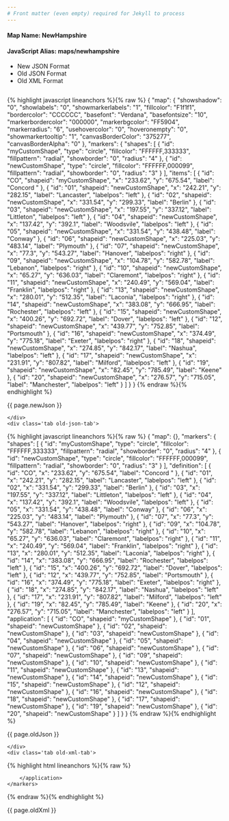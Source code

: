 ```yaml
---
# Front matter (even empty) required for Jekyll to process
---
```


#### Map Name: NewHampshire

#### JavaScript Alias: maps/newhampshire


<ul class='code-tabs'>
    <li class='active'>
        <a data-toggle='new-json'>New JSON Format</a>
    </li>
    <li>
        <a data-toggle='old-json'>Old JSON Format</a>
    </li>
    <li>
        <a data-toggle='old-xml'>Old XML Format</a>
    </li>
</ul>
<div class='tab-content'>
    <pre class='plain-code'></pre>
    <div class='tab new-json-tab active'>
{% highlight javascript lineanchors %}{% raw %}
{
    "map": {
        "showshadow": "0",
        "showlabels": "0",
        "showmarkerlabels": "1",
        "fillcolor": "F1f1f1",
        "bordercolor": "CCCCCC",
        "basefont": "Verdana",
        "basefontsize": "10",
        "markerbordercolor": "000000",
        "markerbgcolor": "FF5904",
        "markerradius": "6",
        "usehovercolor": "0",
        "hoveronempty": "0",
        "showmarkertooltip": "1",
        "canvasBorderColor": "375277",
        "canvasBorderAlpha": "0"
    },
    "markers": {
        "shapes": [
            {
                "id": "myCustomShape",
                "type": "circle",
                "fillcolor": "FFFFFF,333333",
                "fillpattern": "radial",
                "showborder": "0",
                "radius": "4"
            },
            {
                "id": "newCustomShape",
                "type": "circle",
                "fillcolor": "FFFFFF,000099",
                "fillpattern": "radial",
                "showborder": "0",
                "radius": "3"
            }
        ],
        "items": [
            {
                "id": "CO",
                "shapeid": "myCustomShape",
                "x": "233.62",
                "y": "675.54",
                "label": "Concord "
            },
            {
                "id": "01",
                "shapeid": "newCustomShape",
                "x": "242.21",
                "y": "282.15",
                "label": "Lancaster",
                "labelpos": "left"
            },
            {
                "id": "02",
                "shapeid": "newCustomShape",
                "x": "331.54",
                "y": "299.33",
                "label": "Berlin"
            },
            {
                "id": "03",
                "shapeid": "newCustomShape",
                "x": "197.55",
                "y": "337.12",
                "label": "Littleton",
                "labelpos": "left"
            },
            {
                "id": "04",
                "shapeid": "newCustomShape",
                "x": "137.42",
                "y": "392.1",
                "label": "Woodsvile",
                "labelpos": "left"
            },
            {
                "id": "05",
                "shapeid": "newCustomShape",
                "x": "331.54",
                "y": "438.48",
                "label": "Conway"
            },
            {
                "id": "06",
                "shapeid": "newCustomShape",
                "x": "225.03",
                "y": "483.14",
                "label": "Plymouth"
            },
            {
                "id": "07",
                "shapeid": "newCustomShape",
                "x": "77.3",
                "y": "543.27",
                "label": "Hanover",
                "labelpos": "right"
            },
            {
                "id": "09",
                "shapeid": "newCustomShape",
                "x": "104.78",
                "y": "582.78",
                "label": "Lebanon",
                "labelpos": "right"
            },
            {
                "id": "10",
                "shapeid": "newCustomShape",
                "x": "65.27",
                "y": "636.03",
                "label": "Claremont",
                "labelpos": "right"
            },
            {
                "id": "11",
                "shapeid": "newCustomShape",
                "x": "240.49",
                "y": "569.04",
                "label": "Franklin",
                "labelpos": "right"
            },
            {
                "id": "13",
                "shapeid": "newCustomShape",
                "x": "280.01",
                "y": "512.35",
                "label": "Laconia",
                "labelpos": "right"
            },
            {
                "id": "14",
                "shapeid": "newCustomShape",
                "x": "383.08",
                "y": "666.95",
                "label": "Rochester",
                "labelpos": "left"
            },
            {
                "id": "15",
                "shapeid": "newCustomShape",
                "x": "400.26",
                "y": "692.72",
                "label": "Dover",
                "labelpos": "left"
            },
            {
                "id": "12",
                "shapeid": "newCustomShape",
                "x": "439.77",
                "y": "752.85",
                "label": "Portsmouth"
            },
            {
                "id": "16",
                "shapeid": "newCustomShape",
                "x": "374.49",
                "y": "775.18",
                "label": "Exeter",
                "labelpos": "right"
            },
            {
                "id": "18",
                "shapeid": "newCustomShape",
                "x": "274.85",
                "y": "842.17",
                "label": "Nashua",
                "labelpos": "left"
            },
            {
                "id": "17",
                "shapeid": "newCustomShape",
                "x": "231.91",
                "y": "807.82",
                "label": "Milford",
                "labelpos": "left"
            },
            {
                "id": "19",
                "shapeid": "newCustomShape",
                "x": "82.45",
                "y": "785.49",
                "label": "Keene"
            },
            {
                "id": "20",
                "shapeid": "newCustomShape",
                "x": "276.57",
                "y": "715.05",
                "label": "Manchester",
                "labelpos": "left"
            }
        ]
    }
}
{% endraw %}{% endhighlight %}


<p class='text-success'>{{ page.newJson }}</p>

    </div>
    <div class='tab old-json-tab'>
{% highlight javascript lineanchors %}{% raw %}
{
    "map": {},
    "markers": {
        "shapes": [
            {
                "id": "myCustomShape",
                "type": "circle",
                "fillcolor": "FFFFFF,333333",
                "fillpattern": "radial",
                "showborder": "0",
                "radius": "4"
            },
            {
                "id": "newCustomShape",
                "type": "circle",
                "fillcolor": "FFFFFF,000099",
                "fillpattern": "radial",
                "showborder": "0",
                "radius": "3"
            }
        ],
        "definition": [
            {
                "id": "CO",
                "x": "233.62",
                "y": "675.54",
                "label": "Concord "
            },
            {
                "id": "01",
                "x": "242.21",
                "y": "282.15",
                "label": "Lancaster",
                "labelpos": "left"
            },
            {
                "id": "02",
                "x": "331.54",
                "y": "299.33",
                "label": "Berlin"
            },
            {
                "id": "03",
                "x": "197.55",
                "y": "337.12",
                "label": "Littleton",
                "labelpos": "left"
            },
            {
                "id": "04",
                "x": "137.42",
                "y": "392.1",
                "label": "Woodsvile",
                "labelpos": "left"
            },
            {
                "id": "05",
                "x": "331.54",
                "y": "438.48",
                "label": "Conway"
            },
            {
                "id": "06",
                "x": "225.03",
                "y": "483.14",
                "label": "Plymouth"
            },
            {
                "id": "07",
                "x": "77.3",
                "y": "543.27",
                "label": "Hanover",
                "labelpos": "right"
            },
            {
                "id": "09",
                "x": "104.78",
                "y": "582.78",
                "label": "Lebanon",
                "labelpos": "right"
            },
            {
                "id": "10",
                "x": "65.27",
                "y": "636.03",
                "label": "Claremont",
                "labelpos": "right"
            },
            {
                "id": "11",
                "x": "240.49",
                "y": "569.04",
                "label": "Franklin",
                "labelpos": "right"
            },
            {
                "id": "13",
                "x": "280.01",
                "y": "512.35",
                "label": "Laconia",
                "labelpos": "right"
            },
            {
                "id": "14",
                "x": "383.08",
                "y": "666.95",
                "label": "Rochester",
                "labelpos": "left"
            },
            {
                "id": "15",
                "x": "400.26",
                "y": "692.72",
                "label": "Dover",
                "labelpos": "left"
            },
            {
                "id": "12",
                "x": "439.77",
                "y": "752.85",
                "label": "Portsmouth"
            },
            {
                "id": "16",
                "x": "374.49",
                "y": "775.18",
                "label": "Exeter",
                "labelpos": "right"
            },
            {
                "id": "18",
                "x": "274.85",
                "y": "842.17",
                "label": "Nashua",
                "labelpos": "left"
            },
            {
                "id": "17",
                "x": "231.91",
                "y": "807.82",
                "label": "Milford",
                "labelpos": "left"
            },
            {
                "id": "19",
                "x": "82.45",
                "y": "785.49",
                "label": "Keene"
            },
            {
                "id": "20",
                "x": "276.57",
                "y": "715.05",
                "label": "Manchester",
                "labelpos": "left"
            }
        ],
        "application": [
            {
                "id": "CO",
                "shapeid": "myCustomShape"
            },
            {
                "id": "01",
                "shapeid": "newCustomShape"
            },
            {
                "id": "02",
                "shapeid": "newCustomShape"
            },
            {
                "id": "03",
                "shapeid": "newCustomShape"
            },
            {
                "id": "04",
                "shapeid": "newCustomShape"
            },
            {
                "id": "05",
                "shapeid": "newCustomShape"
            },
            {
                "id": "06",
                "shapeid": "newCustomShape"
            },
            {
                "id": "07",
                "shapeid": "newCustomShape"
            },
            {
                "id": "09",
                "shapeid": "newCustomShape"
            },
            {
                "id": "10",
                "shapeid": "newCustomShape"
            },
            {
                "id": "11",
                "shapeid": "newCustomShape"
            },
            {
                "id": "13",
                "shapeid": "newCustomShape"
            },
            {
                "id": "14",
                "shapeid": "newCustomShape"
            },
            {
                "id": "15",
                "shapeid": "newCustomShape"
            },
            {
                "id": "12",
                "shapeid": "newCustomShape"
            },
            {
                "id": "16",
                "shapeid": "newCustomShape"
            },
            {
                "id": "18",
                "shapeid": "newCustomShape"
            },
            {
                "id": "17",
                "shapeid": "newCustomShape"
            },
            {
                "id": "19",
                "shapeid": "newCustomShape"
            },
            {
                "id": "20",
                "shapeid": "newCustomShape"
            }
        ]
    }
}
{% endraw %}{% endhighlight %}


<p class='text-success'>{{ page.oldJson }}</p>

    </div>
    <div class='tab old-xml-tab'>
{% highlight html lineanchors %}{% raw %}
<map>
	<markers>
	    <shapes>
		     <shape id='myCustomShape' type='circle' fillColor='FFFFFF,333333' fillPattern='radial' showBorder='0' radius='4'/>
			 <shape id='newCustomShape' type='circle' fillColor='FFFFFF,000099' fillPattern='radial' showBorder='0' radius='3'/>
		</shapes>
		<definition>
			<marker id='CO' x='233.62' y='675.54' label='Concord '  />
			<marker id='01' x='242.21' y='282.15' label='Lancaster' labelPos='left'  />
			<marker id='02' x='331.54' y='299.33' label='Berlin'  />
			<marker id='03' x='197.55' y='337.12' label='Littleton' labelPos='left'  />
			<marker id='04' x='137.42' y='392.1' label='Woodsvile' labelPos='left'  />
			<marker id='05' x='331.54' y='438.48' label='Conway'  />
			<marker id='06' x='225.03' y='483.14' label='Plymouth'  />
			<marker id='07' x='77.3' y='543.27' label='Hanover' labelPos='right'  />
			<marker id='09' x='104.78' y='582.78' label='Lebanon' labelPos='right'  />
			<marker id='10' x='65.27' y='636.03' label='Claremont' labelPos='right'  />
			<marker id='11' x='240.49' y='569.04' label='Franklin' labelPos='right'  />
			<marker id='13' x='280.01' y='512.35' label='Laconia' labelPos='right'  />
			<marker id='14' x='383.08' y='666.95' label='Rochester' labelPos='left'  />
			<marker id='15' x='400.26' y='692.72' label='Dover' labelPos='left'  />
			<marker id='12' x='439.77' y='752.85' label='Portsmouth'  />
			<marker id='16' x='374.49' y='775.18' label='Exeter' labelPos='right'  />
			<marker id='18' x='274.85' y='842.17' label='Nashua' labelPos='left'  />
			<marker id='17' x='231.91' y='807.82' label='Milford' labelPos='left'  />
			<marker id='19' x='82.45' y='785.49' label='Keene'  />
			<marker id='20' x='276.57' y='715.05' label='Manchester' labelPos='left'  />
		</definition>
		<application>
			<marker id='CO' shapeId='myCustomShape'  />
			<marker id='01' shapeId='newCustomShape'  />
			<marker id='02' shapeId='newCustomShape'  />
			<marker id='03' shapeId='newCustomShape'  />
			<marker id='04' shapeId='newCustomShape'  />
			<marker id='05' shapeId='newCustomShape'  />
			<marker id='06' shapeId='newCustomShape'  />
			<marker id='07' shapeId='newCustomShape'  />
			<marker id='09' shapeId='newCustomShape'  />
			<marker id='10' shapeId='newCustomShape'  />
			<marker id='11' shapeId='newCustomShape'  />
			<marker id='13' shapeId='newCustomShape'  />
			<marker id='14' shapeId='newCustomShape'  />
			<marker id='15' shapeId='newCustomShape'  />
			<marker id='12' shapeId='newCustomShape'  />
			<marker id='16' shapeId='newCustomShape'  />
			<marker id='18' shapeId='newCustomShape'  />
			<marker id='17' shapeId='newCustomShape'  />
			<marker id='19' shapeId='newCustomShape'  />
			<marker id='20' shapeId='newCustomShape'  />

		</application>
	</markers>
</map>
{% endraw %}{% endhighlight %}

<p class='text-success'>{{ page.oldXml }}</p>

</div>
</div>
